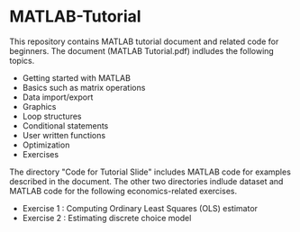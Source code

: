 # MATLAB-Tutorial

This repository contains MATLAB tutorial document and related code for beginners. 
The document (MATLAB Tutorial.pdf) indludes the following topics.

- Getting started with MATLAB
- Basics such as matrix operations
- Data import/export
- Graphics
- Loop structures
- Conditional statements
- User written functions
- Optimization
- Exercises

The directory "Code for Tutorial Slide" includes MATLAB code for examples described in the document.
The other two directories indlude dataset and MATLAB code for the following economics-related exercises. 

- Exercise 1 : Computing Ordinary Least Squares (OLS) estimator
- Exercise 2 : Estimating discrete choice model

